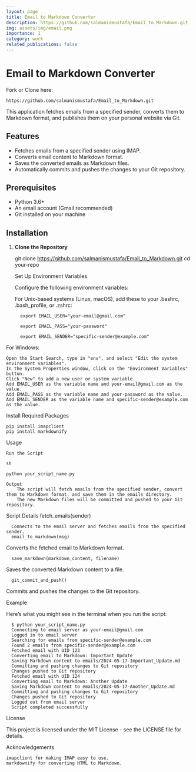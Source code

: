 ```yaml
---
layout: page
title: Email to Markdown Converter
description: https://github.com/salmanismustafa/Email_to_Markdown.git
img: assets/img/email.png
importance: 1
category: work
related_publications: false
---
```


# Email to Markdown Converter

Fork or Clone here:
    
    https://github.com/salmanismustafa/Email_to_Markdown.git

This application fetches emails from a specified sender, converts them to Markdown format, and publishes them on your personal website via Git.

## Features

- Fetches emails from a specified sender using IMAP.
- Converts email content to Markdown format.
- Saves the converted emails as Markdown files.
- Automatically commits and pushes the changes to your Git repository.

## Prerequisites

- Python 3.6+
- An email account (Gmail recommended)
- Git installed on your machine

## Installation

1. **Clone the Repository**

   git clone https://github.com/salmanismustafa/Email_to_Markdown.git
   cd your-repo

    Set Up Environment Variables

    Configure the following environment variables:

    For Unix-based systems (Linux, macOS), add these to your .bashrc, .bash_profile, or .zshrc:

 

         export EMAIL_USER="your-email@gmail.com"
         
         export EMAIL_PASS="your-password"
         
         export EMAIL_SENDER="specific-sender@example.com"

For Windows:

    Open the Start Search, type in "env", and select "Edit the system environment variables".
    In the System Properties window, click on the "Environment Variables" button.
    Click "New" to add a new user or system variable.
    Add EMAIL_USER as the variable name and your-email@gmail.com as the value.
    Add EMAIL_PASS as the variable name and your-password as the value.
    Add EMAIL_SENDER as the variable name and specific-sender@example.com as the value.

Install Required Packages

    pip install imapclient
    pip install markdownify

Usage

    Run the Script

    sh

    python your_script_name.py

    Output
        The script will fetch emails from the specified sender, convert them to Markdown format, and save them in the emails directory.
        The new Markdown files will be committed and pushed to your Git repository.

Script Details
fetch_emails(sender)

      Connects to the email server and fetches emails from the specified sender.
      email_to_markdown(msg)

Converts the fetched email to Markdown format.

      save_markdown(markdown_content, filename)

Saves the converted Markdown content to a file.

      git_commit_and_push()

Commits and pushes the changes to the Git repository.

Example

Here’s what you might see in the terminal when you run the script:


      $ python your_script_name.py
      Connecting to email server as your-email@gmail.com
      Logged in to email server
      Searching for emails from specific-sender@example.com
      Found 2 emails from specific-sender@example.com
      Fetched email with UID 123
      Converting email to Markdown: Important Update
      Saving Markdown content to emails/2024-05-17-Important_Update.md
      Committing and pushing changes to Git repository
      Changes pushed to Git repository
      Fetched email with UID 124
      Converting email to Markdown: Another Update
      Saving Markdown content to emails/2024-05-17-Another_Update.md
      Committing and pushing changes to Git repository
      Changes pushed to Git repository
      Logged out from email server
      Script completed successfully

License

This project is licensed under the MIT License - see the LICENSE file for details.

Acknowledgements

    imapclient for making IMAP easy to use.
    markdownify for converting HTML to Markdown.
